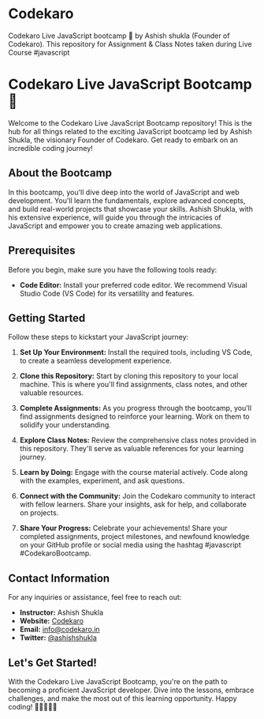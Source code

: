 # Codekaro
Codekaro Live JavaScript bootcamp 🚀 by Ashish shukla  (Founder of Codekaro). This repository for Assignment &amp; Class Notes taken during Live Course  #javascript

# Codekaro Live JavaScript Bootcamp 🚀

Welcome to the Codekaro Live JavaScript Bootcamp repository! This is the hub for all things related to the exciting JavaScript bootcamp led by Ashish Shukla, the visionary Founder of Codekaro. Get ready to embark on an incredible coding journey!

## About the Bootcamp

In this bootcamp, you'll dive deep into the world of JavaScript and web development. You'll learn the fundamentals, explore advanced concepts, and build real-world projects that showcase your skills. Ashish Shukla, with his extensive experience, will guide you through the intricacies of JavaScript and empower you to create amazing web applications.

## Prerequisites

Before you begin, make sure you have the following tools ready:

- **Code Editor:** Install your preferred code editor. We recommend Visual Studio Code (VS Code) for its versatility and features.

## Getting Started

Follow these steps to kickstart your JavaScript journey:

1. **Set Up Your Environment:** Install the required tools, including VS Code, to create a seamless development experience.

2. **Clone this Repository:** Start by cloning this repository to your local machine. This is where you'll find assignments, class notes, and other valuable resources.

3. **Complete Assignments:** As you progress through the bootcamp, you'll find assignments designed to reinforce your learning. Work on them to solidify your understanding.

4. **Explore Class Notes:** Review the comprehensive class notes provided in this repository. They'll serve as valuable references for your learning journey.

5. **Learn by Doing:** Engage with the course material actively. Code along with the examples, experiment, and ask questions.

6. **Connect with the Community:** Join the Codekaro community to interact with fellow learners. Share your insights, ask for help, and collaborate on projects.

7. **Share Your Progress:** Celebrate your achievements! Share your completed assignments, project milestones, and newfound knowledge on your GitHub profile or social media using the hashtag #javascript #CodekaroBootcamp.

## Contact Information

For any inquiries or assistance, feel free to reach out:

- **Instructor:** Ashish Shukla
- **Website:** [Codekaro](https://www.codekaro.in)
- **Email:** info@codekaro.in
- **Twitter:** [@ashishshukla](https://twitter.com/ashishshukla)

## Let's Get Started!

With the Codekaro Live JavaScript Bootcamp, you're on the path to becoming a proficient JavaScript developer. Dive into the lessons, embrace challenges, and make the most out of this learning opportunity. Happy coding! 🚀👩‍💻👨‍💻
